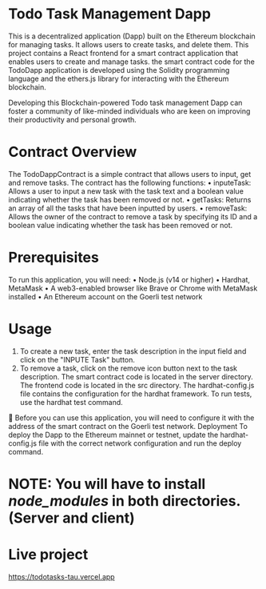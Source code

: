 # Todo Task Management Dapp
This is a decentralized application (Dapp) built on the Ethereum blockchain for managing tasks. It allows users to create tasks, and delete them. This project contains a React frontend for a smart contract application that enables users to create and manage tasks.  the smart contract code for the TodoDapp application is developed using the Solidity programming language and the ethers.js library for interacting with the Ethereum blockchain.

Developing this Blockchain-powered Todo task management Dapp can foster a community of like-minded individuals who are keen on improving their productivity 
and personal growth.

# Contract Overview
The TodoDappContract is a simple contract that allows users to input, get and remove tasks. The contract has the following functions:
•	inputeTask: Allows a user to input a new task with the task text and a boolean value indicating whether the task has been removed or not.
•	getTasks: Returns an array of all the tasks that have been inputted by users.
•	removeTask: Allows the owner of the contract to remove a task by specifying its ID and a boolean value indicating whether the task has been removed or not.

# Prerequisites
To run this application, you will need:
•	Node.js (v14 or higher)
•	Hardhat, MetaMask
•	A web3-enabled browser like Brave or Chrome with MetaMask installed
•	An Ethereum account on the Goerli test network
# Usage
1. To create a new task, enter the task description in the input field and click on the "INPUTE Task" button.
2. To remove a task, click on the remove icon button next to the task description.
The smart contract code is located in the server directory. The frontend code is located in the src directory.
The hardhat-config.js file contains the configuration for the hardhat framework.
To run tests, use the hardhat test command.
 
	Before you can use this application, you will need to configure it with the address of the smart contract on the Goerli test network.
Deployment
To deploy the Dapp to the Ethereum mainnet or testnet, update the hardhat-config.js file with the correct network configuration and run the deploy command.

# NOTE: You will have to install *node_modules* in both directories. (Server and client)  
# Live project
 https://todotasks-tau.vercel.app

